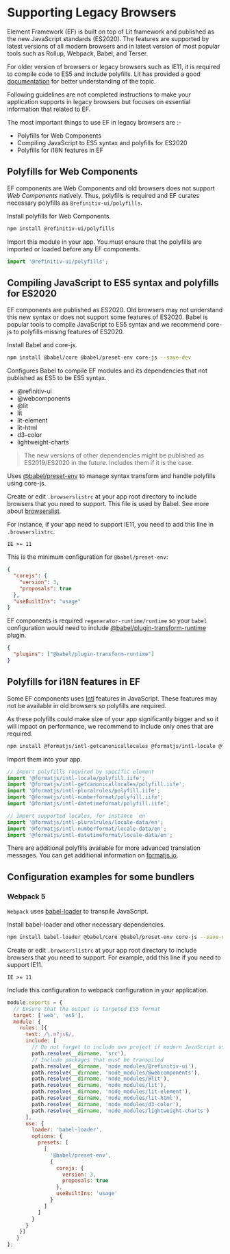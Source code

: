 # Supporting Legacy Browsers
Element Framework (EF) is built on top of Lit framework and published as the new JavaScript standards (ES2020). The features are supported by latest versions of all modern browsers and in latest version of most popular tools such as Rollup, Webpack, Babel, and Terser.

For older version of browsers or legacy browsers such as IE11, it is required to compile code to ES5 and include polyfills. Lit has provided a good [documentation](https://lit.dev/docs/tools/requirements) for better understanding of the topic.

Following guidelines are not completed instructions to make your application supports in legacy browsers but focuses on essential information that related to EF.

The most important things to use EF in legacy browsers are :-

* Polyfills for Web Components
* Compiling JavaScript to ES5 syntax and polyfills for ES2020
* Polyfills for i18N features in EF

## Polyfills for Web Components
EF components are Web Components and old browsers does not support _Web Components_ natively. Thus, polyfills is required and EF curates necessary polyfills as `@refinitiv-ui/polyfills`.

Install polyfills for Web Components.

```bash
npm install @refinitiv-ui/polyfills
```

Import this module in your app. You must ensure that the polyfills are imported or loaded before any EF components.

```js
import '@refinitiv-ui/polyfills';
```

## Compiling JavaScript to ES5 syntax and polyfills for ES2020
EF components are published as ES2020. Old browsers may not understand this new syntax or does not support some features of ES2020. Babel is popular tools to compile JavaScript to ES5 syntax and we recommend core-js to polyfills missing features of ES2020.

Install Babel and core-js.

```bash
npm install @babel/core @babel/preset-env core-js --save-dev
```

Configures Babel to compile EF modules and its dependencies that not published as ES5 to be ES5 syntax.

- @refinitiv-ui
- @webcomponents
- @lit
- lit
- lit-element
- lit-html
- d3-color
- lightweight-charts

>The new versions of other dependencies might be published as ES2019/ES2020 in the future. Includes them if it is the case.


Uses [@babel/preset-env](https://babeljs.io/docs/en/babel-preset-env) to manage syntax transform and handle polyfills using core-js.

Create or edit `.browserslistrc` at your app root directory to include browsers that you need to support. This file is used by Babel. See more about [browserslist](https://github.com/browserslist/browserslist).

For instance, if your app need to support IE11, you need to add this line in `.browserslistrc`.

```text
IE >= 11
```

This is the minimum configuration for `@babel/preset-env`:

```json
{
  "corejs": {
    "version": 3,
    "proposals": true
  },
  "useBuiltIns": "usage"
}
```

EF components is required `regenerator-runtime/runtime` so your `babel` configuration would need to include [@babel/plugin-transform-runtime](https://babeljs.io/docs/en/babel-plugin-transform-runtime) plugin.

```json
{
  "plugins": ["@babel/plugin-transform-runtime"]
}
```

## Polyfills for i18N features in EF
Some EF components uses [Intl](https://developer.mozilla.org/en-US/docs/Web/JavaScript/Reference/Global_Objects/Intl) features in JavaScript. These features may not be available in old browsers so polyfills are required.

As these polyfills could make size of your app significantly bigger and so it will impact on performance, we recommend to include only ones that are required.

```sh
npm install @formatjs/intl-getcanonicallocales @formatjs/intl-locale @formatjs/intl-numberformat @formatjs/intl-pluralrules @formatjs/intl-datetimeformat
```

Import them into your app.

```javascript
// Import polyfills required by specific element
import '@formatjs/intl-locale/polyfill.iife';
import '@formatjs/intl-getcanonicallocales/polyfill.iife';
import '@formatjs/intl-pluralrules/polyfill.iife';
import '@formatjs/intl-numberformat/polyfill.iife';
import '@formatjs/intl-datetimeformat/polyfill.iife';

// Import supported locales, for instance `en`
import '@formatjs/intl-pluralrules/locale-data/en';
import '@formatjs/intl-numberformat/locale-data/en';
import '@formatjs/intl-datetimeformat/locale-data/en';
```

There are additional polyfills available for more advanced translation messages. You can get additional information on [formatjs.io](https://formatjs.io/docs/polyfills).

## Configuration examples for some bundlers
### Webpack 5
`Webpack` uses [babel-loader](https://www.npmjs.com/package/babel-loader) to transpile JavaScript.

Install babel-loader and other necessary dependencies.

```bash
npm install babel-loader @babel/core @babel/preset-env core-js --save-dev
```

Create or edit `.browserslistrc` at your app root directory to include browsers that you need to support.  For example, add this line if you need to support IE11.

```text
IE >= 11
```

Include this configuration to webpack configuration in your application.

```javascript
module.exports = {
  // Ensure that the output is targeted ES5 format
  target: ['web', 'es5'],
  module: {
    rules: [{
      test: /\.m?js$/,
      include: [
        // Do not forget to include own project if modern JavaScript us used
        path.resolve(__dirname, 'src'),
        // Include packages that must be transpiled
        path.resolve(__dirname, 'node_modules/@refinitiv-ui'),
        path.resolve(__dirname, 'node_modules/@webcomponents'),
        path.resolve(__dirname, 'node_modules/@lit'),
        path.resolve(__dirname, 'node_modules/lit'),
        path.resolve(__dirname, 'node_modules/lit-element'),
        path.resolve(__dirname, 'node_modules/lit-html'),
        path.resolve(__dirname, 'node_modules/d3-color'),
        path.resolve(__dirname, 'node_modules/lightweight-charts')
      ],
      use: {
        loader: 'babel-loader',
        options: {
          presets: [
            [
              '@babel/preset-env',
              {
                corejs: {
                  version: 3,
                  proposals: true
                },
                useBuiltIns: 'usage'
              }
            ]
          ]
        }
      }
    }]
   }
};
```

